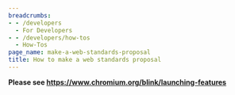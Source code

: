 ```yaml
---
breadcrumbs:
- - /developers
  - For Developers
- - /developers/how-tos
  - How-Tos
page_name: make-a-web-standards-proposal
title: How to make a web standards proposal
---
```


**Please see <https://www.chromium.org/blink/launching-features>**

